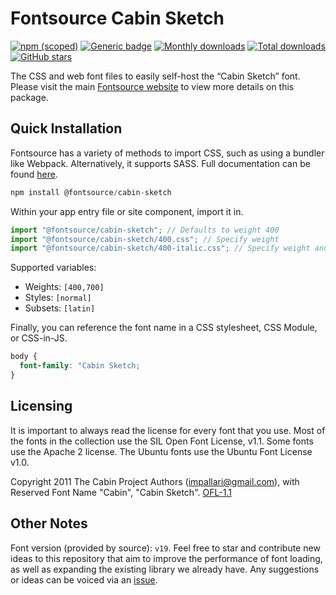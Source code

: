 # Fontsource Cabin Sketch

[![npm (scoped)](https://img.shields.io/npm/v/@fontsource/cabin-sketch?color=brightgreen)](https://www.npmjs.com/package/@fontsource/cabin-sketch) [![Generic badge](https://img.shields.io/badge/fontsource-passing-brightgreen)](https://github.com/fontsource/fontsource) [![Monthly downloads](https://badgen.net/npm/dm/@fontsource/cabin-sketch)](https://github.com/fontsource/fontsource) [![Total downloads](https://badgen.net/npm/dt/@fontsource/cabin-sketch)](https://github.com/fontsource/fontsource) [![GitHub stars](https://img.shields.io/github/stars/fontsource/fontsource.svg?style=social&label=Star)](https://github.com/fontsource/fontsource/stargazers)

The CSS and web font files to easily self-host the “Cabin Sketch” font. Please visit the main [Fontsource website](https://fontsource.org/fonts/cabin-sketch) to view more details on this package.

## Quick Installation

Fontsource has a variety of methods to import CSS, such as using a bundler like Webpack. Alternatively, it supports SASS. Full documentation can be found [here](https://fontsource.org/docs/introduction).

```javascript
npm install @fontsource/cabin-sketch
```

Within your app entry file or site component, import it in.

```javascript
import "@fontsource/cabin-sketch"; // Defaults to weight 400
import "@fontsource/cabin-sketch/400.css"; // Specify weight
import "@fontsource/cabin-sketch/400-italic.css"; // Specify weight and style

```

Supported variables:
- Weights: `[400,700]`
- Styles: `[normal]`
- Subsets: `[latin]`

Finally, you can reference the font name in a CSS stylesheet, CSS Module, or CSS-in-JS.

```css
body {
  font-family: "Cabin Sketch;
}
```

## Licensing
It is important to always read the license for every font that you use.
Most of the fonts in the collection use the SIL Open Font License, v1.1. Some fonts use the Apache 2 license. The Ubuntu fonts use the Ubuntu Font License v1.0.

Copyright 2011 The Cabin Project Authors (impallari@gmail.com), with Reserved Font Name "Cabin", "Cabin Sketch".
[OFL-1.1](http://scripts.sil.org/OFL)

## Other Notes
Font version (provided by source): `v19`.
Feel free to star and contribute new ideas to this repository that aim to improve the performance of font loading, as well as expanding the existing library we already have. Any suggestions or ideas can be voiced via an [issue](https://github.com/fontsource/fontsource/issues).